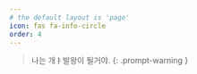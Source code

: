 ```yaml
---
# the default layout is 'page'
icon: fas fa-info-circle
order: 4
---
```


> 나는 개ㅑ발왕이 될거야.
{: .prompt-warning }
